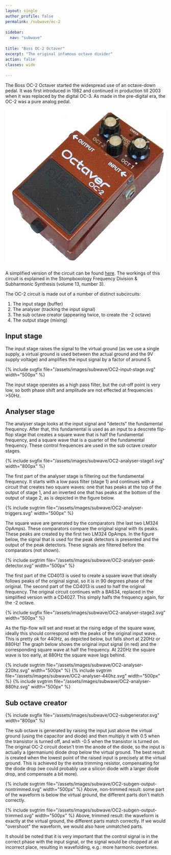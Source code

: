 ```yaml
---
layout: single
author_profile: false
permalink: /subwave/oc-2

sidebar:
  nav: "subwave"

title: "Boss OC-2 Octaver"
excerpt: "The original infamous octave divider"
action: false
classes: wide

---
```

The Boss OC-2 Octaver started the widespread use of an octave-down pedal. It was first introduced in 1982 and continued in production till 2003 when it was replaced by the digital OC-3. As made in the pre-digital era, the OC-2 was a pure analog pedal.

![](/assets/images/subwave/BossOctaver.png)

A simplified version of the circuit can be found [here](http://toshi.life.coocan.jp/review/images/octaver/oc2_mod_schematic.pdf). The workings of this circuit is explained in the Stompboxology Frequency Division & Subharmonic Synthesis (volume 13, number 3).

The OC-2 circuit is made out of a number of distinct subcircuits:

1. The input stage (buffer)
2. The analyser (tracking the input signal)
3. The sub octave creator (appearing twice, to create the -2 octave)
4. The output stage (mixing)

## Input stage

The input stage raises the signal to the virtual ground (as we use a single supply, a virtual ground is used between the actual ground and the 9V supply voltage) and amplifies the input signal by a factor of around 5.

{% include svgfix file="/assets/images/subwave/OC2-input-stage.svg" width="500px" %}

The input stage operates as a high pass filter, but the cut-off point is very low, so both phase shift and amplitude are not effected at frequencies >50Hz.

## Analyser stage

The analyser stage looks at the input signal and "detects" the fundamental frequency. After that, this fundamental is used as an input to a descrete flip-flop stage that creates a square wave that is half the fundamental frequency, and a square wave that is a quarter of the fundamental frequency. These control frequences are used in the sub octave creator stages.

{% include svgfix file="/assets/images/subwave/OC2-analyser-stage1.svg" width="800px" %}

The first part of the analyser stage is filtering out the fundamental frequency. It starts with a low pass filter (stage 1) and continues with a circuit that creates two square waves: one that has peaks at the top of the output of stage 1, and an inverted one that has peaks at the bottom of the output of stage 2, as is depicted in the figure below.

{% include svgtrim file="/assets/images/subwave/OC2-analyser-triggers.svg" width="500px" %}

The square wave are generated by the comparators (the last two LM324 OpAmps). These comparators compare the original signal with its peaks. These peaks are created by the first two LM324 OpAmps. In the figure below, the signal that is used for the peak detectors is presented and the output of the peak detectors. These signals are filtered before the comparators (not shown).

{% include svgtrim file="/assets/images/subwave/OC2-analyser-peak-detector.svg" width="500px" %}

The first part of the CD4013 is used to create a square wave that ideally follows peaks of the original signal, so it is in 90 degrees phase of the original. The second part of the CD4013 is used to half the original frequency. The original circuit continues with a BA634, replaced in the simplified version with a CD4027. This simply halfs the frequency again, for the -2 octave.

{% include svgfix file="/assets/images/subwave/OC2-analyser-stage2.svg" width="500px" %}

As the flip-flow will set and reset at the rising edge of the square wave, ideally this should correspond with the peaks of the original input wave. This is pretty ok for 440Hz, as depicted below, but falls short at 220Hz or 880Hz! The graph below shows the original input signal (in red) and the corresponding square wave at half the frequency. At 220Hz the square wave is too early, at 880Hz the square wave lags behind.

{% include svgtrim file="/assets/images/subwave/OC2-analyser-220hz.svg" width="500px" %}
{% include svgtrim file="/assets/images/subwave/OC2-analyser-440hz.svg" width="500px" %}
{% include svgtrim file="/assets/images/subwave/OC2-analyser-880hz.svg" width="500px" %}

## Sub octave creator

{% include svgfix file="/assets/images/subwave/OC2-subgenerator.svg" width="800px" %}

The sub octave is generated by raising the input just above the virtual ground (using the capacitor and diode) and then multiply it with 0.5 when the transistor is turned off, and with -0.5 when the transistor is turned on. The original OC-2 circuit doesn't trim the anode of the diode, so the input is actually a (germanium) diode drop below the virtual ground. The best result is created when the lowest point of the raised input is precisely at the virtual ground. This is achieved by the extra trimming resistor, compensating for the diode drop (we could probably use a silicon diode with a larger diode drop, and compensate a bit more).

{% include svgtrim file="/assets/images/subwave/OC2-subgen-output-nontrimmed.svg" width="500px" %}
Above, non-trimmed result: some part of the waveform is below the virtual ground, the different parts don't match correctly.

{% include svgtrim file="/assets/images/subwave/OC2-subgen-output-trimmed.svg" width="500px" %}
Above, trimmed result: the waveform is exactly at the virtual ground, the different parts match correctly. If we would "overshoot" the waveform, we would also have unmatched parts.

It should be noted that it is very important that the control signal is in the correct phase with the input signal, or the signal would be chopped at an incorrect place, resulting in wavefolding, e.g.: more harmonic overtones.
